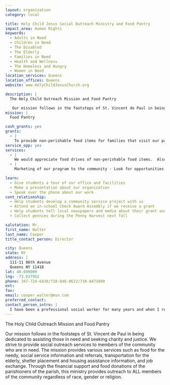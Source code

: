 ```yaml
---
layout: organization
category: local

title: Holy Child Jesus Social Outreach Ministry and Food Pantry
impact_area: Human Rights
keywords: 
  - Adults in Need
  - Children in Need
  - The Disabled
  - The Elderly
  - Families in Need
  - Health and Wellness
  - The Homeless and Hungry
  - Women in Need
location_services: Queens
location_offices: Queens
website: www.HolyChildJesusChurch.org

description: |
  The Holy Child Outreach Mission and Food Pantry

   Our mission follows in the footsteps of St. Vincent de Paul in being dedicated to assisting those in need and seeking charity and justice.  We strive to provide social outreach services to members of the community who are in need.  The mission provides various services such as food for the needy, social service information and referrals, transportation for the elderly, shelter placement and housing assistance information, and job exchange.  Through the financial support and food donations of the parishioners of the parish, this ministry provides outreach to ALL members of the community regardless of race, gender or religion.
mission: |
  Food Pantry

cash_grants: yes
grants: 
  - |
    To provide non-perishable food items for families that visit our pantry, to help defray the cost of purchasing food for them.  We serve over 200 families per month.  They visit us twice per month and we provide maybe 1-2 days meal supply per family.
service_opp: yes
services: 
  - |
    We would appreciate food drives of non-perishable food items.  Also a drive to provide personal items such as shampoo, soap, deodorant etc.... also cotton socks, underwear, hats/gloves/scarves (winter items).  Also, baby items - wipes, diapers, baby formula, etc...
  - |
    Marketing of our program to the community - Look for opportunities to advertise our pantry and to search for donors to the program.

learn: 
  - Give students a tour of our office and facilities
  - Make a presentation about our organization
  - Speak over the phone about our work
cont_relationship: 
  - Help students develop a community service project with us
  - Attend an in-school Check Award Assembly if we receive a grant
  - Help students tell local newspapers and media about their grant and/or project with us
  - Collect pennies during the Penny Harvest next fall

salutation: Mr.
first_name: Walter
last_name: Cooper
title_contact_person: Director

city: Queens
state: NY
address: |
  111-11 86th Avenue  
  Queens NY 11418
lat: 40.699009
lng: -73.837952
phone: 347-724-6438/718-846-0622/718-8471860
ext: 
fax: 
email: cooper_walter@msn.com
preferred_contact: 
contact_person_intro: |
  I have been a professional social worker for many years and when I retired, I was asked to volunteer to help grow my Church's Mission that helped those in the community going through difficult times.  Our group reaches out to anyone who needs our help and we try to help them with whatever difficulty they are having.  We provide non-perishable food items as a first step.  We also interview our clients and we try to help them along the way so that at some point they will be self-sufficient again.
---
```

The Holy Child Outreach Mission and Food Pantry

 Our mission follows in the footsteps of St. Vincent de Paul in being dedicated to assisting those in need and seeking charity and justice.  We strive to provide social outreach services to members of the community who are in need.  The mission provides various services such as food for the needy, social service information and referrals, transportation for the elderly, shelter placement and housing assistance information, and job exchange.  Through the financial support and food donations of the parishioners of the parish, this ministry provides outreach to ALL members of the community regardless of race, gender or religion.